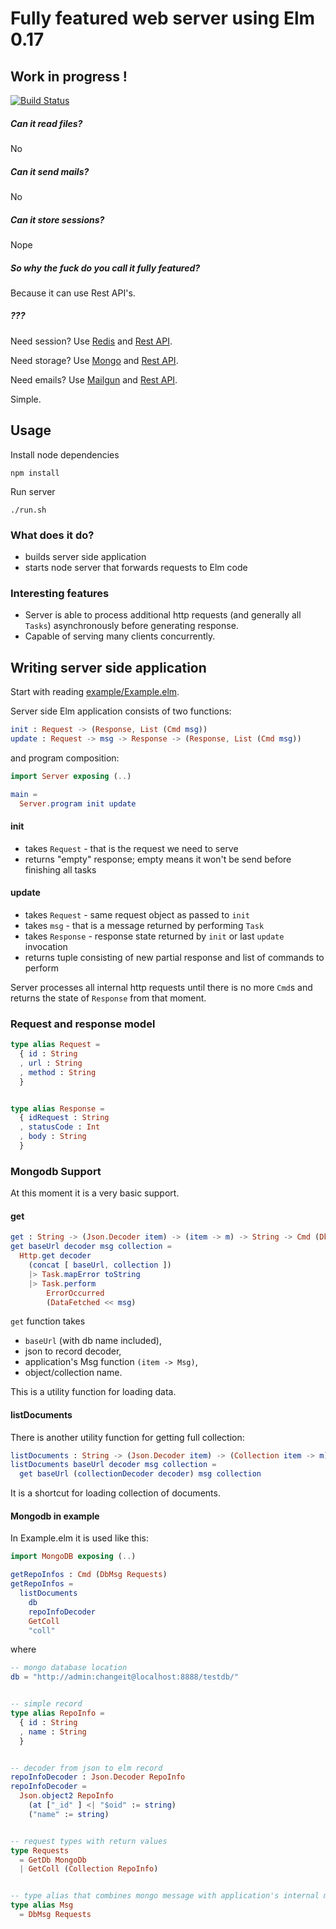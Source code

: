 # Fully featured web server using Elm 0.17

## Work in progress !

[![Build Status](https://travis-ci.org/tunguski/elm-server.svg?branch=master)](https://travis-ci.org/tunguski/elm-server)

##### Can it read files?

No

##### Can it send mails?

No

##### Can it store sessions?

Nope

##### So why the fuck do you call it fully featured?

Because it can use Rest API's.

##### ???

Need session? Use [Redis](http://redis.io/) and [Rest API](http://webd.is/).

Need storage? Use [Mongo](https://www.mongodb.com/) and [Rest API](http://restheart.org/).

Need emails? Use [Mailgun](https://www.mailgun.com/) and [Rest API](https://documentation.mailgun.com/api_reference.html).

Simple.

## Usage

Install node dependencies

    npm install

Run server

    ./run.sh


### What does it do?

* builds server side application
* starts node server that forwards requests to Elm code

### Interesting features

* Server is able to process additional http requests (and generally all ```Tasks```) asynchronously before generating response.
* Capable of serving many clients concurrently.

## Writing server side application

Start with reading [example/Example.elm](example/Example.elm).

Server side Elm application consists of two functions:

```elm
init : Request -> (Response, List (Cmd msg))
update : Request -> msg -> Response -> (Response, List (Cmd msg))
```

and program composition:

```elm
import Server exposing (..)

main =
  Server.program init update
```

#### init

* takes ```Request``` - that is the request we need to serve
* returns "empty" response; empty means it won't be send before finishing all tasks
    
#### update

* takes ```Request``` - same request object as passed to ```init```
* takes ```msg``` - that is a message returned by performing ```Task```
* takes ```Response``` - response state returned by ```init``` or last ```update``` invocation
* returns tuple consisting of new partial response and list of commands to perform

Server processes all internal http requests until there is no more ```Cmd```s and returns the state of ```Response``` from that moment.

### Request and response model

```elm
type alias Request =
  { id : String
  , url : String
  , method : String
  }


type alias Response =
  { idRequest : String
  , statusCode : Int
  , body : String
  }
```

### Mongodb Support

At this moment it is a very basic support.

#### get

```elm
get : String -> (Json.Decoder item) -> (item -> m) -> String -> Cmd (DbMsg m)
get baseUrl decoder msg collection =
  Http.get decoder
    (concat [ baseUrl, collection ])
    |> Task.mapError toString
    |> Task.perform 
        ErrorOccurred
        (DataFetched << msg)
```

```get``` function takes 

* ```baseUrl``` (with db name included),
* json to record decoder,
* application's Msg function ```(item -> Msg)```,
* object/collection name.

This is a utility function for loading data.

#### listDocuments

There is another utility function for getting full collection:

```elm
listDocuments : String -> (Json.Decoder item) -> (Collection item -> m) -> String -> Cmd (DbMsg m)
listDocuments baseUrl decoder msg collection =
  get baseUrl (collectionDecoder decoder) msg collection
```

It is a shortcut for loading collection of documents.

#### Mongodb in example

In Example.elm it is used like this:

```elm
import MongoDB exposing (..)

getRepoInfos : Cmd (DbMsg Requests)
getRepoInfos =
  listDocuments
    db 
    repoInfoDecoder
    GetColl
    "coll"
```

where

```elm
-- mongo database location
db = "http://admin:changeit@localhost:8888/testdb/"


-- simple record
type alias RepoInfo =
  { id : String 
  , name : String
  }


-- decoder from json to elm record
repoInfoDecoder : Json.Decoder RepoInfo
repoInfoDecoder =
  Json.object2 RepoInfo 
    (at ["_id" ] <| "$oid" := string)
    ("name" := string)


-- request types with return values    
type Requests
  = GetDb MongoDb
  | GetColl (Collection RepoInfo)


-- type alias that combines mongo message with application's internal messages
type alias Msg 
  = DbMsg Requests
```

